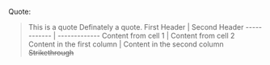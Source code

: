 Quote:
>This is a quote
>Definately a quote.
First Header | Second Header
------------ | -------------
Content from cell 1 | Content from cell 2
Content in the first column | Content in the second column
~~Strikethrough~~
